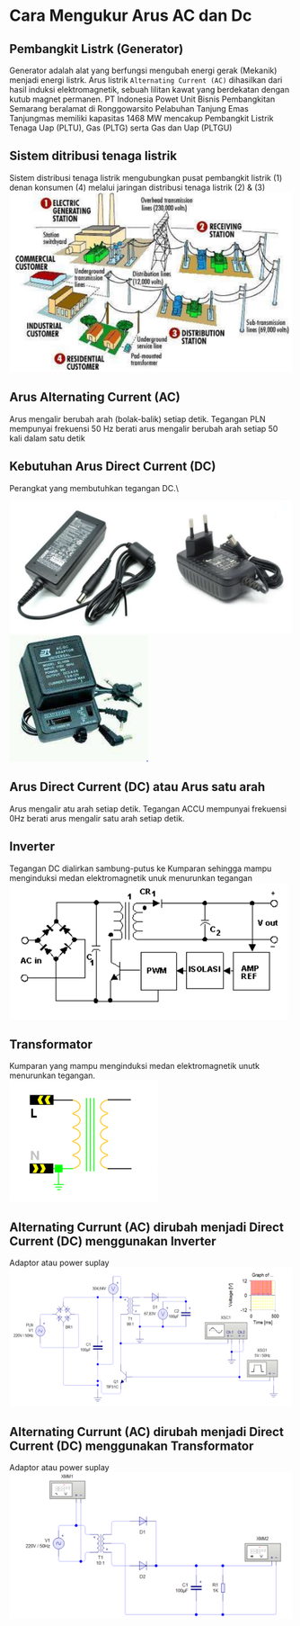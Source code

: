 # Cara Mengukur Arus AC dan Dc

## Pembangkit Listrk (Generator)

Generator adalah alat yang berfungsi mengubah energi gerak (Mekanik) menjadi energi listrk. Arus listrik `Alternating Current (AC)` dihasilkan dari hasil induksi elektromagnetik, sebuah lilitan kawat yang berdekatan dengan kutub magnet permanen.
PT Indonesia Powet Unit Bisnis Pembangkitan Semarang beralamat di Ronggowarsito Pelabuhan Tanjung Emas Tanjungmas memiliki kapasitas 1468 MW mencakup Pembangkit Listrik Tenaga Uap (PLTU), Gas (PLTG) serta Gas dan Uap (PLTGU)

## Sistem ditribusi tenaga listrik

Sistem distribusi tenaga listrik mengubungkan pusat pembangkit listrik (1) denan konsumen (4) melalui jaringan distribusi tenaga listrik (2) & (3)\
<img src="./img/gambar1.PNG">


## Arus **Alternating Current (AC)**

Arus mengalir berubah arah (bolak-balik) setiap detik. Tegangan PLN mempunyai frekuensi 50 Hz berati arus mengalir berubah arah setiap 50 kali dalam satu detik

## Kebutuhan Arus **Direct Current (DC)**

Perangkat yang membutuhkan tegangan DC.\

<img src="./img/gambar2.PNG"> \
<img src="./img/gambar3.PNG"> 

## Arus **Direct Current (DC)** atau Arus satu arah

Arus mengalir atu arah setiap detik. Tegangan ACCU mempunyai frekuensi 0Hz berati arus mengalir satu arah setiap detik.

## Inverter

Tegangan DC dialirkan sambung-putus ke Kumparan sehingga mampu menginduksi medan elektromagnetik unuk menurunkan tegangan\
<img src="./img/inverter.PNG">

## Transformator

Kumparan yang mampu menginduksi medan elektromagnetik unutk menurunkan tegangan.\
<img src='./img/transformator.PNG'>

## **Alternating Currunt (AC)** dirubah menjadi **Direct Current (DC)** menggunakan **Inverter**

Adaptor atau power suplay\
<img src="./img/gambar4.PNG">

## **Alternating Currunt (AC)** dirubah menjadi **Direct Current (DC)** menggunakan **Transformator**

Adaptor atau power suplay\
<img src="./img/gambar5.PNG">
